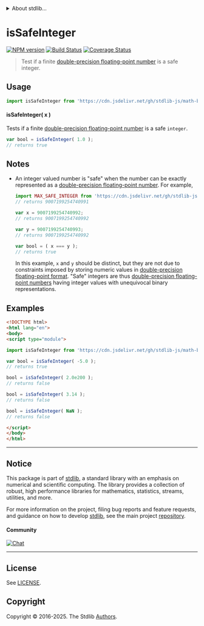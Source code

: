 <!--

@license Apache-2.0

Copyright (c) 2018 The Stdlib Authors.

Licensed under the Apache License, Version 2.0 (the "License");
you may not use this file except in compliance with the License.
You may obtain a copy of the License at

   http://www.apache.org/licenses/LICENSE-2.0

Unless required by applicable law or agreed to in writing, software
distributed under the License is distributed on an "AS IS" BASIS,
WITHOUT WARRANTIES OR CONDITIONS OF ANY KIND, either express or implied.
See the License for the specific language governing permissions and
limitations under the License.

-->


<details>
  <summary>
    About stdlib...
  </summary>
  <p>We believe in a future in which the web is a preferred environment for numerical computation. To help realize this future, we've built stdlib. stdlib is a standard library, with an emphasis on numerical and scientific computation, written in JavaScript (and C) for execution in browsers and in Node.js.</p>
  <p>The library is fully decomposable, being architected in such a way that you can swap out and mix and match APIs and functionality to cater to your exact preferences and use cases.</p>
  <p>When you use stdlib, you can be absolutely certain that you are using the most thorough, rigorous, well-written, studied, documented, tested, measured, and high-quality code out there.</p>
  <p>To join us in bringing numerical computing to the web, get started by checking us out on <a href="https://github.com/stdlib-js/stdlib">GitHub</a>, and please consider <a href="https://opencollective.com/stdlib">financially supporting stdlib</a>. We greatly appreciate your continued support!</p>
</details>

# isSafeInteger

[![NPM version][npm-image]][npm-url] [![Build Status][test-image]][test-url] [![Coverage Status][coverage-image]][coverage-url] <!-- [![dependencies][dependencies-image]][dependencies-url] -->

> Test if a finite [double-precision floating-point number][ieee754] is a safe integer.



<section class="usage">

## Usage

```javascript
import isSafeInteger from 'https://cdn.jsdelivr.net/gh/stdlib-js/math-base-assert-is-safe-integer@esm/index.mjs';
```

#### isSafeInteger( x )

Tests if a finite [double-precision floating-point number][ieee754] is a safe `integer`.

```javascript
var bool = isSafeInteger( 1.0 );
// returns true
```

</section>

<!-- /.usage -->

<section class="notes">

## Notes

-   An integer valued number is "safe" when the number can be exactly represented as a [double-precision floating-point number][ieee754]. For example,

    ```javascript
    import MAX_SAFE_INTEGER from 'https://cdn.jsdelivr.net/gh/stdlib-js/constants-float64-max-safe-integer@esm/index.mjs';
    // returns 9007199254740991

    var x = 9007199254740992;
    // returns 9007199254740992

    var y = 9007199254740993;
    // returns 9007199254740992

    var bool = ( x === y );
    // returns true
    ```

    In this example, `x` and `y` should be distinct, but they are not due to constraints imposed by storing numeric values in [double-precision floating-point format][ieee754]. "Safe" integers are thus [double-precision floating-point numbers][ieee754] having integer values with unequivocal binary representations.

</section>

<!-- /.notes -->

<section class="examples">

## Examples

<!-- eslint no-undef: "error" -->

```html
<!DOCTYPE html>
<html lang="en">
<body>
<script type="module">

import isSafeInteger from 'https://cdn.jsdelivr.net/gh/stdlib-js/math-base-assert-is-safe-integer@esm/index.mjs';

var bool = isSafeInteger( -5.0 );
// returns true

bool = isSafeInteger( 2.0e200 );
// returns false

bool = isSafeInteger( 3.14 );
// returns false

bool = isSafeInteger( NaN );
// returns false

</script>
</body>
</html>
```

</section>

<!-- /.examples -->

<!-- C interface documentation. -->



<!-- Section for related `stdlib` packages. Do not manually edit this section, as it is automatically populated. -->

<section class="related">

</section>

<!-- /.related -->

<!-- Section for all links. Make sure to keep an empty line after the `section` element and another before the `/section` close. -->


<section class="main-repo" >

* * *

## Notice

This package is part of [stdlib][stdlib], a standard library with an emphasis on numerical and scientific computing. The library provides a collection of robust, high performance libraries for mathematics, statistics, streams, utilities, and more.

For more information on the project, filing bug reports and feature requests, and guidance on how to develop [stdlib][stdlib], see the main project [repository][stdlib].

#### Community

[![Chat][chat-image]][chat-url]

---

## License

See [LICENSE][stdlib-license].


## Copyright

Copyright &copy; 2016-2025. The Stdlib [Authors][stdlib-authors].

</section>

<!-- /.stdlib -->

<!-- Section for all links. Make sure to keep an empty line after the `section` element and another before the `/section` close. -->

<section class="links">

[npm-image]: http://img.shields.io/npm/v/@stdlib/math-base-assert-is-safe-integer.svg
[npm-url]: https://npmjs.org/package/@stdlib/math-base-assert-is-safe-integer

[test-image]: https://github.com/stdlib-js/math-base-assert-is-safe-integer/actions/workflows/test.yml/badge.svg?branch=main
[test-url]: https://github.com/stdlib-js/math-base-assert-is-safe-integer/actions/workflows/test.yml?query=branch:main

[coverage-image]: https://img.shields.io/codecov/c/github/stdlib-js/math-base-assert-is-safe-integer/main.svg
[coverage-url]: https://codecov.io/github/stdlib-js/math-base-assert-is-safe-integer?branch=main

<!--

[dependencies-image]: https://img.shields.io/david/stdlib-js/math-base-assert-is-safe-integer.svg
[dependencies-url]: https://david-dm.org/stdlib-js/math-base-assert-is-safe-integer/main

-->

[chat-image]: https://img.shields.io/gitter/room/stdlib-js/stdlib.svg
[chat-url]: https://app.gitter.im/#/room/#stdlib-js_stdlib:gitter.im

[stdlib]: https://github.com/stdlib-js/stdlib

[stdlib-authors]: https://github.com/stdlib-js/stdlib/graphs/contributors

[umd]: https://github.com/umdjs/umd
[es-module]: https://developer.mozilla.org/en-US/docs/Web/JavaScript/Guide/Modules

[deno-url]: https://github.com/stdlib-js/math-base-assert-is-safe-integer/tree/deno
[deno-readme]: https://github.com/stdlib-js/math-base-assert-is-safe-integer/blob/deno/README.md
[umd-url]: https://github.com/stdlib-js/math-base-assert-is-safe-integer/tree/umd
[umd-readme]: https://github.com/stdlib-js/math-base-assert-is-safe-integer/blob/umd/README.md
[esm-url]: https://github.com/stdlib-js/math-base-assert-is-safe-integer/tree/esm
[esm-readme]: https://github.com/stdlib-js/math-base-assert-is-safe-integer/blob/esm/README.md
[branches-url]: https://github.com/stdlib-js/math-base-assert-is-safe-integer/blob/main/branches.md

[stdlib-license]: https://raw.githubusercontent.com/stdlib-js/math-base-assert-is-safe-integer/main/LICENSE

[ieee754]: https://en.wikipedia.org/wiki/IEEE_754-1985

</section>

<!-- /.links -->
